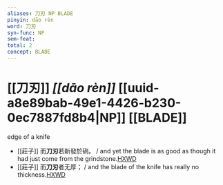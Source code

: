 ```yaml
---
aliases: 刀刃 NP BLADE
pinyin: dāo rèn
word: 刀刃
syn-func: NP
sem-feat: 
total: 2
concept: BLADE 
---
```

# [[刀刃]] *[[dāo rèn]]*  [[uuid-a8e89bab-49e1-4426-b230-0ec7887fd8b4|NP]] [[BLADE]]
edge of a knife
 - [[莊子]] 而**刀刃**若新發於硎。 / and yet the blade is as good as though it had just come from the grindstone.[HXWD](https://hxwd.org/textview.html?location=KR5c0126_tls_003-3a.26)
 - [[莊子]] 而**刀刃**者无厚； / and the blade of the knife has really no thickness.[HXWD](https://hxwd.org/textview.html?location=KR5c0126_tls_003-3a.28)